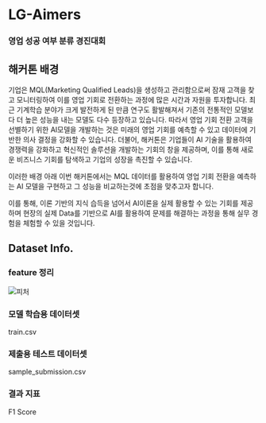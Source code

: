 # LG-Aimers

### 영업 성공 여부 분류 경진대회

## 해커톤 배경
기업은 MQL(Marketing Qualified Leads)을 생성하고 관리함으로써 잠재 고객을 찾고 모니터링하여 이를 영업 기회로 전환하는 과정에 많은 시간과 자원을 투자합니다. 최근 기계학습 분야가 크게 발전하게 된 만큼 연구도 활발해져서 기존의 전통적인 모델보다 더 높은 성능을 내는 모델도 다수 등장하고 있습니다.
따라서 영업 기회 전환 고객을 선별하기 위한 AI모델을 개발하는 것은 미래의 영업 기회를 예측할 수 있고 데이터에 기반한 의사 결정을 강화할 수 있습니다. 더불어, 해커톤은 기업들이 AI 기술을 활용하여 경쟁력을 강화하고 혁신적인 솔루션을 개발하는 기회의 창을 제공하며, 이를 통해 새로운 비즈니스 기회를 탐색하고 기업의 성장을 촉진할 수 있습니다.

이러한 배경 아래 이번 해커톤에서는 MQL 데이터를 활용하여 영업 기회 전환을 예측하는 AI 모델을 구현하고 그 성능을 비교하는것에 초점을 맞추고자 합니다.

이를 통해, 이론 기반의 지식 습득을 넘어서 AI이론을 실제 활용할 수 있는 기회를 제공하며 현장의 실제 Data를 기반으로 AI를 활용하여 문제를 해결하는 과정을 통해 실무 경험을 체험할 수 있을 것입니다.
## Dataset Info.

### feature 정리
![피처](https://github.com/mJekal/ss/assets/132838012/9f6bb2c5-f5ff-40bc-bccf-451d2f3d86fe)

### 모델 학습용 데이터셋
train.csv
### 제출용 테스트 데이터셋
sample_submission.csv 
### 결과 지표
F1 Score




